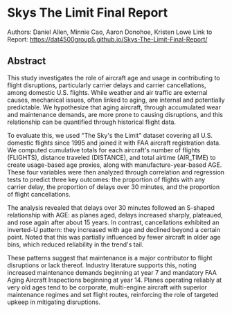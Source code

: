 # Skys The Limit Final Report
Authors: Daniel Allen, Minnie Cao, Aaron Donohoe, Kristen Lowe
Link to Report: <a href="https://dat4500group5.github.io/Skys-The-Limit-Final-Report/" target="_blank">https://dat4500group5.github.io/Skys-The-Limit-Final-Report/</a>

## Abstract
This study investigates the role of aircraft age and usage in contributing to flight disruptions, particularly carrier delays and carrier cancellations, among domestic U.S. flights.  While weather and air traffic are external causes, mechanical issues, often linked to aging, are internal and potentially predictable. We hypothesize that aging aircraft, through accumulated wear and maintenance demands, are more prone to causing disruptions, and this relationship can be quantified through historical flight data.

To evaluate this, we used "The Sky's the Limit" dataset covering all U.S. domestic flights since 1995 and joined it with FAA aircraft registration data. We computed cumulative totals for each aircraft's number of flights (FLIGHTS), distance traveled (DISTANCE), and total airtime (AIR_TIME) to create usage-based age proxies, along with manufacture-year-based AGE. These four variables were then analyzed through correlation and regression tests to predict three key outcomes: the proportion of flights with any carrier delay, the proportion of delays over 30 minutes, and the proportion of flight cancellations.

The analysis revealed that delays over 30 minutes followed an S-shaped relationship with AGE: as planes aged, delays increased sharply, plateaued, and rose again after about 15 years. In contrast, cancellations exhibited an inverted-U pattern: they increased with age and declined beyond a certain point. Noted that this was partially influenced by fewer aircraft in older age bins, which reduced reliability in the trend's tail.

These patterns suggest that maintenance is a major contributor to flight disruptions or lack thereof. Industry literature supports this, noting increased maintenance demands beginning at year 7 and mandatory FAA Aging Aircraft Inspections beginning at year 14. Planes operating reliably at very old ages tend to be corporate, multi-engine aircraft with superior maintenance regimes and set flight routes, reinforcing the role of targeted upkeep in mitigating disruptions.

